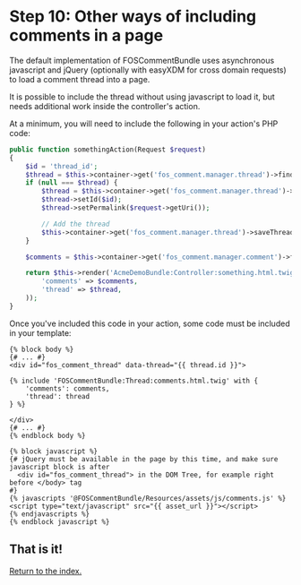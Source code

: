 Step 10: Other ways of including comments in a page
======================================

The default implementation of FOSCommentBundle uses asynchronous javascript
and jQuery (optionally with easyXDM for cross domain requests) to load a comment
thread into a page.

It is possible to include the thread without using javascript to load it, but
needs additional work inside the controller's action.

At a minimum, you will need to include the following in your action's PHP code:

``` php
public function somethingAction(Request $request)
{
    $id = 'thread_id';
    $thread = $this->container->get('fos_comment.manager.thread')->findThreadById($id);
    if (null === $thread) {
        $thread = $this->container->get('fos_comment.manager.thread')->createThread();
        $thread->setId($id);
        $thread->setPermalink($request->getUri());

        // Add the thread
        $this->container->get('fos_comment.manager.thread')->saveThread($thread);
    }

    $comments = $this->container->get('fos_comment.manager.comment')->findCommentTreeByThread($thread);

    return $this->render('AcmeDemoBundle:Controller:something.html.twig', array(
        'comments' => $comments,
        'thread' => $thread,
    ));
}
```

Once you've included this code in your action, some code must be included in your
template:

``` jinga
{% block body %}
{# ... #}
<div id="fos_comment_thread" data-thread="{{ thread.id }}">

{% include 'FOSCommentBundle:Thread:comments.html.twig' with {
    'comments': comments,
    'thread': thread
} %}

</div>
{# ... #}
{% endblock body %}

{% block javascript %}
{# jQuery must be available in the page by this time, and make sure javascript block is after
  <div id="fos_comment_thread"> in the DOM Tree, for example right before </body> tag
#}
{% javascripts '@FOSCommentBundle/Resources/assets/js/comments.js' %}
<script type="text/javascript" src="{{ asset_url }}"></script>
{% endjavascripts %}
{% endblock javascript %}

```

## That is it!
[Return to the index.](index.md)
